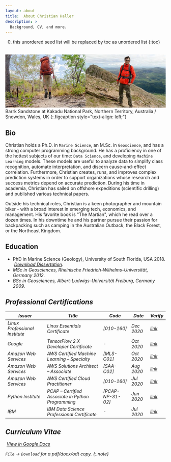 ```yaml
---
layout: about
title:  About Christian Haller
description: >
  Background, CV, and more.
---
```



0. this unordered seed list will be replaced by toc as unordered list
{:toc}


<br>
<img src="/assets/img/about/about.jpg" alt="Christian Haller about"><br>
Barrk Sandstone at Kakadu National Park, Northern Territory, Australia / Snowdon, Wales, UK
{:.figcaption style="text-align: left;"}


## Bio

Christian holds a Ph.D. in `Marine Science`, an M.Sc. in `Geoscience`, and has a strong computer programming background.
He has a proficiency in one of the hottest subjects of our time: `Data Science`, and developing `Machine Learning` models.
These models are useful to analyze data to simplify class recognition, automate interpretation, and discern cause-and-effect correlation.
Furthermore, Christian creates, runs, and improves complex prediction systems in order to support organizations whose research and success metrics depend on accurate prediction.
During his time in academia, Christian has sailed on offshore expeditions (scientific drilling) and published various technical papers.

Outside his technical roles, Christian is a keen photographer and mountain biker - with a broad interest in emerging tech, economics, and management.
His favorite book is "The Martian", which he read over a dozen times.
In his downtime he and his partner pursue their passion for backpacking such as camping in the Australian Outback, the Black Forest, or the Northeast Kingdom.


## Education

* PhD in Marine Science (Geology), University of South Florida, USA 2018. <i class="icomoon icon-file-pdf">&nbsp;<a href="https://scholarcommons.usf.edu/etd/7627/" target="_blank">Download Dissertation</a>.
* MSc in Geosciences, Rheinische Friedrich-Wilhelms-Universität, Germany 2012.
* BSc in Geosciences, Albert-Ludwigs-Universität Freiburg, Germany 2009.

## Professional Certifications

| Issuer                       | Title                                            | Code            | Date      | Verify        |
|------------------------------|--------------------------------------------------|-----------------|-----------|---------------|
| Linux Professional Institute | Linux Essentials Certificate                     | [010-160]       | Dec 2020  | <a href="https://lpi.org/v/LPI000469105/5vc355v5f2" target="_blank">link</a> |
| Google                       | TensorFlow 2.X Developer Certificate             | -               | Oct 2020  | <a href="https://www.credential.net/6ad51867-2c56-4631-97bb-3ccc76f1a34f" target="_blank">link</a> |
| Amazon Web Services          | AWS Certified Machine Learning – Specialty       | [MLS-C01]       | Oct 2020  | <a href="https://www.youracclaim.com/badges/6f202410-e310-4e03-a554-d52af5c294c3/public_url" target="_blank">link</a> |
| Amazon Web Services          | AWS Solutions Architect – Associate              | [SAA-C02]       | Aug 2020  | <a href="https://www.youracclaim.com/badges/2a6c62c1-d6f6-4873-a0fb-1ae773029869/public_url" target="_blank">link</a> |
| Amazon Web Services          | AWS Certified Cloud Practitioner                 | [010-160]       | Jul 2020  | <a href="https://www.youracclaim.com/badges/510a55f6-76c3-4d43-bcc4-2aedac93c856/public_url" target="_blank">link</a> |
| Python Institute             | PCAP – Certified Associate in Python Programming | [PCAP-NP-31-02] | Jun 2020  | <a href="https://www.youracclaim.com/badges/a9cac248-91a2-443b-947c-09976e4cb097/public_url" target="_blank">link</a> |
| IBM                          | IBM Data Science Professional Certificate        | -               | Jul 2020  | <a href="https://www.youracclaim.com/badges/5e6ddd35-e1fd-4a9d-9225-1f80b21410c3/public_url" target="_blank">link</a> |



## Curriculum Vitae

<i class="icomoon icon-cv-b"></i>&nbsp;<a href="https://docs.google.com/document/d/1CDO0WQcwpnmia_fosRdELAl8MzRlk_RM6tQMCr5ra50/edit?usp=sharing" target="_blank">View in Google Docs</a>

`File` -> `Download` for a pdf/docx/odt copy.
{:.note}
